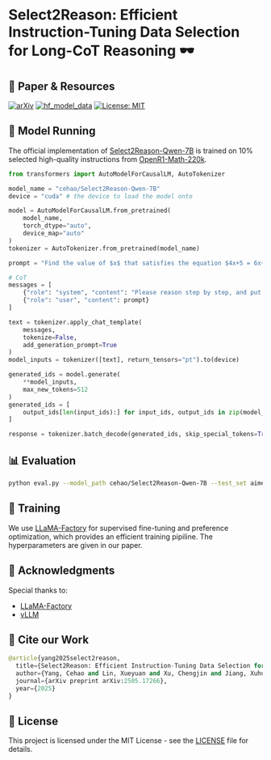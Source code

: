 # Select2Reason: Efficient Instruction-Tuning Data Selection for Long-CoT Reasoning 🕶️

## 📄 Paper & Resources
[![arXiv](https://img.shields.io/badge/Arxiv-2505.17266-AD1C18.svg?logo=arXiv)](https://www.arxiv.org/abs/2505.17266)
[![hf_model_data](https://img.shields.io/badge/%F0%9F%A4%97-Models&Datasets-48A9DC)](https://huggingface.co/collections/cehao/select2reason-6837fbb9231cf484dd49a066)
[![License: MIT](https://img.shields.io/badge/License-MIT-green.svg)](https://opensource.org/licenses/MIT)

## 🚀 Model Running

The official implementation of [Select2Reason-Qwen-7B](https://huggingface.co/cehao/Select2Reason-Qwen-7B) is trained on 10% selected high-quality instructions from [OpenR1-Math-220k](https://huggingface.co/datasets/open-r1/OpenR1-Math-220k).

```python
from transformers import AutoModelForCausalLM, AutoTokenizer

model_name = "cehao/Select2Reason-Qwen-7B"
device = "cuda" # the device to load the model onto

model = AutoModelForCausalLM.from_pretrained(
    model_name,
    torch_dtype="auto",
    device_map="auto"
)
tokenizer = AutoTokenizer.from_pretrained(model_name)

prompt = "Find the value of $x$ that satisfies the equation $4x+5 = 6x+7$."

# CoT
messages = [
    {"role": "system", "content": "Please reason step by step, and put your final answer within \\boxed{}."},
    {"role": "user", "content": prompt}
]

text = tokenizer.apply_chat_template(
    messages,
    tokenize=False,
    add_generation_prompt=True
)
model_inputs = tokenizer([text], return_tensors="pt").to(device)

generated_ids = model.generate(
    **model_inputs,
    max_new_tokens=512
)
generated_ids = [
    output_ids[len(input_ids):] for input_ids, output_ids in zip(model_inputs.input_ids, generated_ids)
]

response = tokenizer.batch_decode(generated_ids, skip_special_tokens=True)[0]

```

## 📊 Evaluation

```bash
python eval.py --model_path cehao/Select2Reason-Qwen-7B --test_set aime24
```

## 🎯 Training

We use [LLaMA-Factory](https://github.com/hiyouga/LLaMA-Factory) for supervised fine-tuning and preference optimization, which provides an efficient training pipiline. The hyperparameters are given in our paper.

## 🙏 Acknowledgments
Special thanks to:
- [LLaMA-Factory](https://github.com/hiyouga/LLaMA-Factory)
- [vLLM](https://github.com/vllm-project/vllm)

## 📓 Cite our Work
```python
@article{yang2025select2reason,
  title={Select2Reason: Efficient Instruction-Tuning Data Selection for Long-CoT Reasoning},
  author={Yang, Cehao and Lin, Xueyuan and Xu, Chengjin and Jiang, Xuhui and Wu, Xiaojun and Liu, Honghao and Xiong, Hui and Guo, Jian},
  journal={arXiv preprint arXiv:2505.17266},
  year={2025}
}
```

## 📜 License
This project is licensed under the MIT License - see the [LICENSE](LICENSE) file for details.
